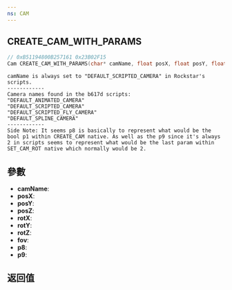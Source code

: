 ```yaml
---
ns: CAM
---
```

## CREATE_CAM_WITH_PARAMS

```c
// 0xB51194800B257161 0x23B02F15
Cam CREATE_CAM_WITH_PARAMS(char* camName, float posX, float posY, float posZ, float rotX, float rotY, float rotZ, float fov, BOOL p8, int p9);
```

```
camName is always set to "DEFAULT_SCRIPTED_CAMERA" in Rockstar's scripts.  
------------  
Camera names found in the b617d scripts:  
"DEFAULT_ANIMATED_CAMERA"  
"DEFAULT_SCRIPTED_CAMERA"  
"DEFAULT_SCRIPTED_FLY_CAMERA"  
"DEFAULT_SPLINE_CAMERA"  
------------  
Side Note: It seems p8 is basically to represent what would be the bool p1 within CREATE_CAM native. As well as the p9 since it's always 2 in scripts seems to represent what would be the last param within SET_CAM_ROT native which normally would be 2.  
```

## 參數
* **camName**: 
* **posX**: 
* **posY**: 
* **posZ**: 
* **rotX**: 
* **rotY**: 
* **rotZ**: 
* **fov**: 
* **p8**: 
* **p9**: 

## 返回值

